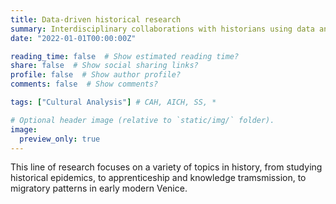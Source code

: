 ```yaml
---
title: Data-driven historical research
summary: Interdisciplinary collaborations with historians using data and computational methods, and a recurring focus on early modern Venice.
date: "2022-01-01T00:00:00Z"

reading_time: false  # Show estimated reading time?
share: false  # Show social sharing links?
profile: false  # Show author profile?
comments: false  # Show comments?

tags: ["Cultural Analysis"] # CAH, AICH, SS, *

# Optional header image (relative to `static/img/` folder).
image:
  preview_only: true
---
```


This line of research focuses on a variety of topics in history, from studying historical epidemics, to apprenticeship and knowledge tramsmission, to migratory patterns in early modern Venice.
